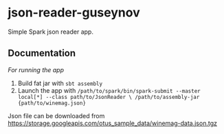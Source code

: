 # json-reader-guseynov

Simple Spark json reader app. 

## Documentation

*For running the app*
1. Build fat jar with `sbt assembly`
2. Launch the app with `/path/to/spark/bin/spark-submit --master local[*] --class path/to/JsonReader \
/path/to/assembly-jar {path/to/winemag.json}`

Json file can be downloaded from https://storage.googleapis.com/otus_sample_data/winemag-data.json.tgz
